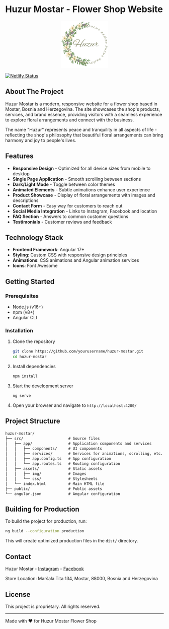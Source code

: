 # Huzur Mostar - Flower Shop Website

<div align="center">
  <img src="./public/huzur-logo.png" alt="Huzur Mostar Logo" width="150">
</div>

[![Netlify Status](https://api.netlify.com/api/v1/badges/e1ca9ad1-bc84-4428-a4f1-cc59b5689888/deploy-status)](https://app.netlify.com/sites/huzurmostar-in-progress/deploys)

## About The Project

Huzur Mostar is a modern, responsive website for a flower shop based in Mostar, Bosnia and Herzegovina. The site showcases the shop's products, services, and brand essence, providing visitors with a seamless experience to explore floral arrangements and connect with the business.

The name "Huzur" represents peace and tranquility in all aspects of life - reflecting the shop's philosophy that beautiful floral arrangements can bring harmony and joy to people's lives.

## Features

- **Responsive Design** - Optimized for all device sizes from mobile to desktop
- **Single Page Application** - Smooth scrolling between sections
- **Dark/Light Mode** - Toggle between color themes
- **Animated Elements** - Subtle animations enhance user experience
- **Product Showcase** - Display of floral arrangements with images and descriptions
- **Contact Form** - Easy way for customers to reach out
- **Social Media Integration** - Links to Instagram, Facebook and location
- **FAQ Section** - Answers to common customer questions
- **Testimonials** - Customer reviews and feedback

## Technology Stack

- **Frontend Framework**: Angular 17+
- **Styling**: Custom CSS with responsive design principles
- **Animations**: CSS animations and Angular animation services
- **Icons**: Font Awesome

## Getting Started

### Prerequisites

- Node.js (v16+)
- npm (v8+)
- Angular CLI

### Installation

1. Clone the repository
   ```bash
   git clone https://github.com/yourusername/huzur-mostar.git
   cd huzur-mostar
   ```

2. Install dependencies
   ```bash
   npm install
   ```

3. Start the development server
   ```bash
   ng serve
   ```

4. Open your browser and navigate to `http://localhost:4200/`

## Project Structure

```
huzur-mostar/
├── src/                    # Source files
│   ├── app/                # Application components and services
│   │   ├── components/     # UI components
│   │   ├── services/       # Services for animations, scrolling, etc.
│   │   ├── app.config.ts   # App configuration
│   │   └── app.routes.ts   # Routing configuration
│   ├── assets/             # Static assets
│   │   ├── img/            # Images
│   │   └── css/            # Stylesheets
│   └── index.html          # Main HTML file
├── public/                 # Public assets
└── angular.json            # Angular configuration
```

## Building for Production

To build the project for production, run:

```bash
ng build --configuration production
```

This will create optimized production files in the `dist/` directory.

## Contact

Huzur Mostar - [Instagram](https://www.instagram.com/huzur.mostar/) - [Facebook](https://www.facebook.com/huzur.mostar)

Store Location: Maršala Tita 134, Mostar, 88000, Bosnia and Herzegovina

## License

This project is proprietary. All rights reserved.

---

Made with ❤️ for Huzur Mostar Flower Shop
